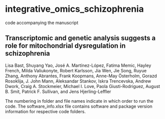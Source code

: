 # integrative_omics_schizophrenia

code accompanying the manuscript 
## Transcriptomic and genetic analysis suggests a role for mitochondrial dysregulation in schizophrenia ##
Lisa Bast, Shuyang Yao, José A. Martínez-López, Fatima Memic, Hayley French, Milda Valiukonyte, Robert Karlsson, Jia Wen, Jie Song, Ruyue Zhang, Anthony Abrantes, Frank Koopmans, Anne-May Österholm, Gorazd Rosoklija, J. John Mann, Aleksandar Stankov, Iskra Trencevska, Andrew Dwork, Craig A. Stockmeier, Michael I. Love, Paola Giusti-Rodriguez, August B. Smit, Patrick F. Sullivan, and Jens Hjerling-Leffler 

The numbering in folder and file names indicate in which order to run the code. The software_info.xlsx file contains software and package version information for respective code folders.
